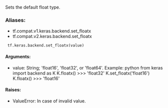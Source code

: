 Sets the default float type.
### Aliases:
- tf.compat.v1.keras.backend.set_floatx
- tf.compat.v2.keras.backend.set_floatx

```
 tf.keras.backend.set_floatx(value)
```
#### Arguments:
- value: String; 'float16', 'float32', or 'float64'. Example: python from keras import backend as K K.floatx() >>> 'float32' K.set_floatx('float16') K.floatx() >>> 'float16'
#### Raises:
- ValueError: In case of invalid value.
